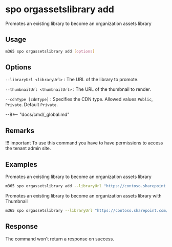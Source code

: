 # spo orgassetslibrary add

Promotes an existing library to become an organization assets library

## Usage

```sh
m365 spo orgassetslibrary add [options]
```

## Options

`--libraryUrl <libraryUrl>`
: The URL of the library to promote.

`--thumbnailUrl <thumbnailUrl>`
: The URL of the thumbnail to render.

`--cdnType [cdnType]`
: Specifies the CDN type. Allowed values `Public`, `Private`. Default `Private`.

--8<-- "docs/cmd/_global.md"

## Remarks

!!! important
    To use this command you have to have permissions to access the tenant admin site.

## Examples

Promotes an existing library to become an organization assets library

```sh
m365 spo orgassetslibrary add --libraryUrl "https://contoso.sharepoint.com/SiteAssets"
```

Promotes an existing library to become an organization assets library with Thumbnail

```sh
m365 spo orgassetslibrary --libraryUrl "https://contoso.sharepoint.com/SiteAssets" --thumbnailUrl "https://contoso.sharepoint.com/assets/logo.png"
```

## Response

The command won't return a response on success.
